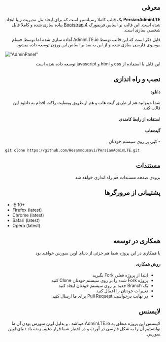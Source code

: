 <h2 dir="rtl">معرفی</h2>
<p dir="rtl"><strong>PersianAdminLTE</strong> یک قالب کاملا رسپانسیو است که برای ایجاد پنل مدیریت زیبا ایجاد شده است. این قالب بر اساس فریمورک <a href="https://getbootstrap.com">Bootstrap 4</a> پیاده سازی شده و کاملا قابل شخصی سازی است.</p>

<p dir="rtl">قابل ذکر است که این قالب توسط AdminLTE.io آماده سازی شده اما توسط حسام موسوی فارسی سازی شده و از این به بعد بر اساس این ورژن توسعه داده میشود</p>



!["AdminPanel"](https://roocket.ir/public/images/2018/12/17/adminpanel.png "Admin Panel")


<p dir="rtl">این قابل با استفاده از css و html و javascript توسعه داده شده است</p>

<h2 dir="rtl">نصب و راه اندازی</h2>

<h4 dir="rtl">دانلود</h4>

<p dir="rtl">شما میتوانید هم از طریق گیت هاب و هم از طریق وبسایت راکت اقدام به دانلود این قالب کنید</p>

<h4 dir="rtl">استفاده از رابط کامندی</h4>

<h4 dir="rtl">گیت‌هاب</h4>

<p dir="rtl">- کپی بر روی سیستم خودتان</p>

```
git clone https://github.com/Hesammousavi/PersianAdminLTE.git
```

<h2 dir="rtl">مستندات</h2>
<p dir="rtl">بزودی صفحه مستندات هم راه اندازی خواهد شد</p>


<h2 dir="rtl">پشتیبانی از مرورگرها</h2>
<ul dir="ltr">
  <li dir="ltr">IE 10+</li>
  <li dir="ltr">Firefox (latest)</li>
  <li dir="ltr">Chrome (latest)</li>
  <li dir="ltr">Safari (latest)</li>
  <li dir="ltr">Opera (latest)</li>
</ul>

<h2 dir="rtl">همکاری در توسعه</h2>
<p dir="rtl">با همکاری در این پروژه شما هم جزئی از دنیای اوپن سورس خواهید بود</p>

<h4 dir="rtl">روش همکاری</h4>
<ul dir="rtl">
  <li>ابتدا از پروژه فعلی Fork بگیرید</li>
  <li>پروژه Fork شده را بر روی سیستم خودتان Clone کنید</li>
  <li>یک Branch جدید بر روی سیستم خودتان ایجاد کنید</li>
  <li>تغییرات خودتان را اعمال کنید</li>
  <li>در نهایت درخواست Pull Request برای ما ارسال کنید</li>
</ul>

<h2 dir="rtl">لایسنس</h2>
<p dir="rtl">لایسنس این پروژه متعلق به AdminLTE.io میباشد . و بدلیل اوپن سورس بودن آن ما توانستیم آن را به شکل فارسی در آورده و در اختیار شما قرار دهیم. زنده باد دنیای اوپن سورس</p>
